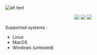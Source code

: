 ![alt text](https://media.githubusercontent.com/media/kshitej/outputStreams/main/doc/manip.png)
<p align="center">
    <img src=https://img.shields.io/github/license/kshitej/outputStreams>
    <img src=https://img.shields.io/badge/Powered%20By-C%2B%2B-blue>
    <img src=https://img.shields.io/github/languages/code-size/kshitej/outputStreams?color=purple>
</p>


Supported systems : 
- Linux 
- MacOS 
- Windows (untested)
